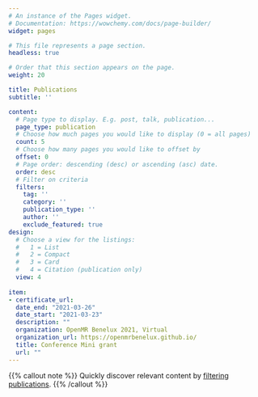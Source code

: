 ```yaml
---
# An instance of the Pages widget.
# Documentation: https://wowchemy.com/docs/page-builder/
widget: pages

# This file represents a page section.
headless: true

# Order that this section appears on the page.
weight: 20

title: Publications
subtitle: ''

content:
  # Page type to display. E.g. post, talk, publication...
  page_type: publication
  # Choose how much pages you would like to display (0 = all pages)
  count: 5
  # Choose how many pages you would like to offset by
  offset: 0
  # Page order: descending (desc) or ascending (asc) date.
  order: desc
  # Filter on criteria
  filters:
    tag: ''
    category: ''
    publication_type: ''
    author: ''
    exclude_featured: true
design:
  # Choose a view for the listings:
  #   1 = List
  #   2 = Compact
  #   3 = Card
  #   4 = Citation (publication only)
  view: 4
  
item:
- certificate_url: 
  date_end: "2021-03-26"
  date_start: "2021-03-23"
  description: ""
  organization: OpenMR Benelux 2021, Virtual
  organization_url: https://openmrbenelux.github.io/
  title: Conference Mini grant
  url: ""
---
```


{{% callout note %}}
Quickly discover relevant content by [filtering publications](./publication/).
{{% /callout %}}
